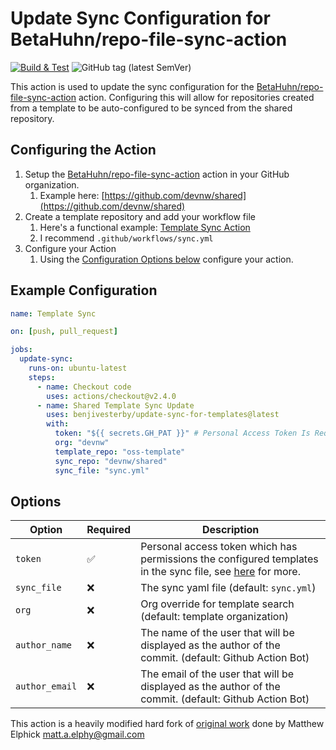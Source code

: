 # Update Sync Configuration for BetaHuhn/repo-file-sync-action

[![Build & Test](https://github.com/benjivesterby/update-sync-for-templates/actions/workflows/build.yml/badge.svg)](https://github.com/benjivesterby/update-sync-for-templates/actions/workflows/build.yml)
![GitHub tag (latest SemVer)](https://img.shields.io/github/v/tag/benjivesterby/update-sync-for-templates?color=orange&label=Release&sort=semver)

This action is used to update the sync configuration for the
[BetaHuhn/repo-file-sync-action](https://github.com/BetaHuhn/repo-file-sync-action)
action. Configuring this will allow for repositories created from a template to
be auto-configured to be synced from the shared repository.

## Configuring the Action

1. Setup the
   [BetaHuhn/repo-file-sync-action](https://github.com/BetaHuhn/repo-file-sync-action)
   action in your GitHub organization.
   1. Example here:
      [https://github.com/devnw/shared](https://github.com/devnw/shared)
1. Create a template repository and add your workflow file
   1. Here's a functional example: [Template Sync
      Action](https://github.com/devnw/oss-template/blob/main/.github/workflows/sync.yml)
   1. I recommend `.github/workflows/sync.yml`
1. Configure your Action
   1. Using the [Configuration Options below](#options) configure your action.

## Example Configuration

```yaml
name: Template Sync

on: [push, pull_request]

jobs:
  update-sync:
    runs-on: ubuntu-latest
    steps:
      - name: Checkout code
        uses: actions/checkout@v2.4.0
      - name: Shared Template Sync Update 
        uses: benjivesterby/update-sync-for-templates@latest
        with: 
          token: "${{ secrets.GH_PAT }}" # Personal Access Token Is Required
          org: "devnw"
          template_repo: "oss-template"
          sync_repo: "devnw/shared"
          sync_file: "sync.yml"
```

## Options

| Option         | Required | Description                                                                                                                                                                                              |
| -------------- | -------- | -------------------------------------------------------------------------------------------------------------------------------------------------------------------------------------------------------- |
| `token`        | ✅        | Personal access token which has permissions the configured templates in the sync file, see [here](https://docs.github.com/en/github/authenticating-to-github/creating-a-personal-access-token) for more. |
| `sync_file`    | ❌        | The sync yaml file (default: `sync.yml`)                                                                                                                                                                 |
| `org`          | ❌        | Org override for template search (default: template organization)                                                                                                                                        |
| `author_name`  | ❌        | The name of the user that will be displayed as the author of the commit. (default: Github Action Bot)                                                                                                    |
| `author_email` | ❌        | The email of the user that will be displayed as the author of the commit. (default: Github Action Bot)                                                                                                   |

This action is a heavily modified hard fork of [original
work](https://github.com/maael/template-repository-usage-action) done by Matthew
Elphick <matt.a.elphy@gmail.com>
